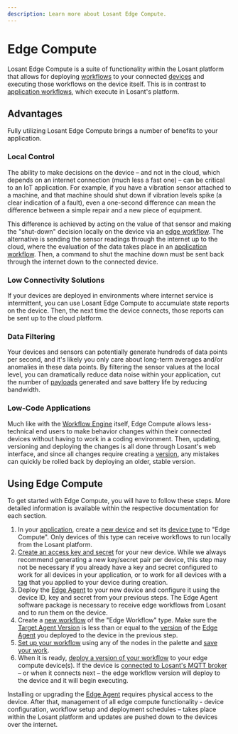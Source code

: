 ```yaml
---
description: Learn more about Losant Edge Compute.
---
```


# Edge Compute

Losant Edge Compute is a suite of functionality within the Losant platform that allows for deploying [workflows](/workflows/overview/) to your connected [devices](/devices/overview/) and executing those workflows on the device itself. This is in contrast to [application workflows](/workflows/application-workflows/), which execute in Losant's platform.

## Advantages

Fully utilizing Losant Edge Compute brings a number of benefits to your application.

### Local Control

The ability to make decisions on the device – and not in the cloud, which depends on an internet connection (much less a fast one) – can be critical to an IoT application. For example, if you have a vibration sensor attached to a machine, and that machine should shut down if vibration levels spike (a clear indication of a fault), even a one-second difference can mean the difference between a simple repair and a new piece of equipment.

This difference is achieved by acting on the value of that sensor and making the "shut-down" decision locally on the device via an [edge workflow](/workflows/edge-workflows/). The alternative is sending the sensor readings through the internet up to the cloud, where the evaluation of the data takes place in an [application workflow](/workflows/application-workflows/). Then, a command to shut the machine down must be sent back through the internet down to the connected device.

### Low Connectivity Solutions

If your devices are deployed in environments where internet service is intermittent, you can use Losant Edge Compute to accumulate state reports on the device. Then, the next time the device connects, those reports can be sent up to the cloud platform.

### Data Filtering

Your devices and sensors can potentially generate hundreds of data points per second, and it's likely you only care about long-term averages and/or anomalies in these data points. By filtering the sensor values at the local level, you can dramatically reduce data noise within your application, cut the number of [payloads](/organizations/resource-limits/#payload-limits) generated and save battery life by reducing bandwidth.

### Low-Code Applications

Much like with the [Workflow Engine](/workflows/overview/) itself, Edge Compute allows less-technical end users to make behavior changes within their connected devices without having to work in a coding environment. Then, updating, versioning and deploying the changes is all done through Losant's web interface, and since all changes require creating a [version](/workflows/versioning/), any mistakes can quickly be rolled back by deploying an older, stable version.

## Using Edge Compute

To get started with Edge Compute, you will have to follow these steps. More detailed information is available within the respective documentation for each section.

1. In your [application](/applications/overview/), create a [new device](/devices/overview/#adding-a-device) and set its [device type](/devices/overview/#device-type) to "Edge Compute". Only devices of this type can receive workflows to run locally from the Losant platform.
2. [Create an access key and secret](/applications/access-keys/#generating-an-access-key) for your new device. While we always recommend generating a new key/secret pair per device, this step may not be necessary if you already have a key and secret configured to work for all devices in your application, or to work for all devices with a [tag](/devices/overview/#device-tags) that you applied to your device during creation.
3. Deploy the [Edge Agent](/edge-compute/edge-agent-installation/) to your new device and configure it using the device ID, key and secret from your previous steps. The Edge Agent software package is necessary to receive edge workflows from Losant and to run them on the device.
4. Create a [new workflow](/workflows/overview/#creating-a-workflow) of the "Edge Workflow" type. Make sure the [Target Agent Version](/workflows/edge-workflows/#edge-agent-version) is less than or equal to the [version](/edge-compute/edge-agent-changelog/) of the [Edge Agent](/edge-compute/edge-agent-installation/) you deployed to the device in the previous step.
5. [Set up your workflow](/workflows/overview/#overview) using any of the nodes in the palette and [save your work](/workflows/edge-workflows/#saving-changes).
6. When it is ready, [deploy a version of your workflow](/edge-compute/edge-deployments/) to your edge compute device(s). If the device is [connected to Losant's MQTT broker](/mqtt/overview/) – or when it connects next – the edge workflow version will deploy to the device and it will begin executing.

Installing or upgrading the [Edge Agent](/edge-compute/edge-agent-installation/) requires physical access to the device. After that, management of all edge compute functionality - device configuration, workflow setup and deployment schedules – takes place within the Losant platform and updates are pushed down to the devices over the internet.
